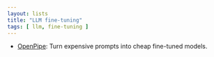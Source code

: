 ```yaml
---
layout: lists
title: "LLM fine-tuning"
tags: [ llm, fine-tuning ]
---
```


* [OpenPipe](https://github.com/OpenPipe/OpenPipe): Turn expensive prompts into cheap fine-tuned models.
